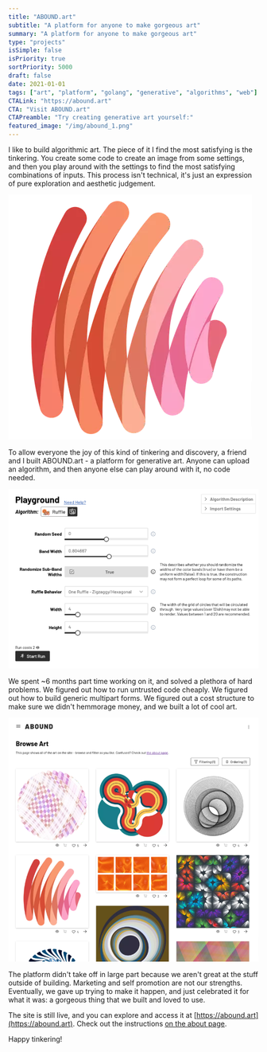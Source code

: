 ```yaml
---
title: "ABOUND.art"
subtitle: "A platform for anyone to make gorgeous art"
summary: "A platform for anyone to make gorgeous art"
type: "projects"
isSimple: false
isPriority: true
sortPriority: 5000
draft: false
date: 2021-01-01
tags: ["art", "platform", "golang", "generative", "algorithms", "web"]
CTALink: "https://abound.art"
CTA: "Visit ABOUND.art"
CTAPreamble: "Try creating generative art yourself:"
featured_image: "/img/abound_1.png"
---
```


I like to build algorithmic art. The piece of it I find the most satisfying is the tinkering.
You create some code to create an image from some settings, and then you play around with the 
settings to find the most satisfying combinations of inputs. This process isn't technical, it's
just an expression of pure exploration and aesthetic judgement.

![A fun squiggly line for a ](/img/abound_3.png)

To allow everyone the joy of this kind of tinkering and discovery, a friend and I built ABOUND.art - 
a platform for generative art. Anyone can upload an algorithm, and then anyone else can play around
with it, no code needed.

![An example input form where a user could tinker with an algorithm called ruffle.](/img/abound_2.png)

We spent ~6 months part time working on it, and solved a plethora of hard problems. We figured
out how to run untrusted code cheaply. We figured out how to build generic multipart forms. We
figured out a cost structure to make sure we didn't hemmorage money, and we built a lot of cool
art.

![An "explore" page on the abound site.](/img/abound_1.png)

The platform didn't take off in large part because we aren't great at the stuff outside of building.
Marketing and self promotion are not our strengths. Eventually, we gave up trying to make it 
happen, and just celebrated it for what it was: a gorgeous thing that we built and loved to use.

The site is still live, and you can explore and access it at [https://abound.art](https://abound.art).
Check out the instructions [on the about page](https://abound.art/about).

Happy tinkering!